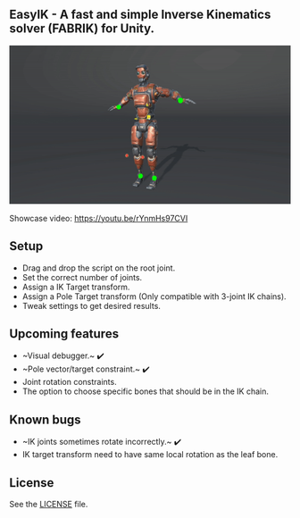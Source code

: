 ## EasyIK - A fast and simple Inverse Kinematics solver (FABRIK) for Unity.
![](GIF/easyIK.gif)

Showcase video: https://youtu.be/rYnmHs97CVI

## Setup
* Drag and drop the script on the root joint.
* Set the correct number of joints.
* Assign a IK Target transform.
* Assign a Pole Target transform (Only compatible with 3-joint IK chains).
* Tweak settings to get desired results.

## Upcoming features
* ~Visual debugger.~ :heavy_check_mark:
 * ~Pole vector/target constraint.~ :heavy_check_mark:
 * Joint rotation constraints.
 * The option to choose specific bones that should be in the IK chain. 

## Known bugs
* ~IK joints sometimes rotate incorrectly.~ :heavy_check_mark:
* IK target transform need to have same local rotation as the leaf bone.

## License
See the [LICENSE](https://github.com/joaen/EasyIK/blob/master/LICENSE) file.

